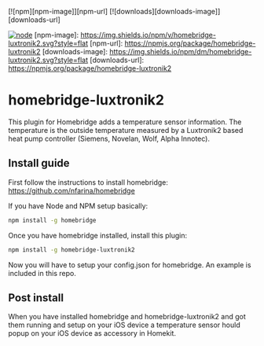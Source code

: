 [![npm][npm-image]][npm-url]
[![downloads][downloads-image]][downloads-url]

[![node](https://img.shields.io/node/v/gh-badges.svg)](https://img.shields.io/npm/dm/homebridge-luxtronik2.svg?style=flat)
[npm-image]: https://img.shields.io/npm/v/homebridge-luxtronik2.svg?style=flat
[npm-url]: https://npmjs.org/package/homebridge-luxtronik2
[downloads-image]: https://img.shields.io/npm/dm/homebridge-luxtronik2.svg?style=flat
[downloads-url]: https://npmjs.org/package/homebridge-luxtronik2


# homebridge-luxtronik2

This plugin for Homebridge adds a temperature sensor information. The temperature is the outside temperature measured by a Luxtronik2 based heat pump controller (Siemens, Novelan, Wolf, Alpha Innotec).

## Install guide
First follow the instructions to install homebridge: https://github.com/nfarina/homebridge

If you have Node and NPM setup basically:
```bash
npm install -g homebridge
```

Once you have homebridge installed, install this plugin:

```bash
npm install -g homebridge-luxtronik2
```

Now you will have to setup your config.json for homebridge. An example
is included in this repo.

## Post install
When you have installed homebridge and homebridge-luxtronik2 and got them running
and setup on your iOS device a temperature sensor hould popup on your iOS device 
as accessory in Homekit.


